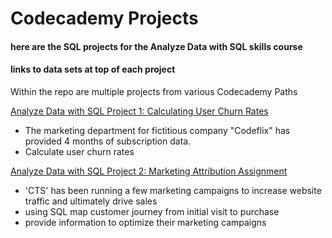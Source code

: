 # Codecademy Projects
#### here are the SQL projects for the Analyze Data with SQL skills course  
#### links to data sets at top of each project

Within the repo are multiple projects from various Codecademy Paths

[Analyze Data with SQL Project 1: Calculating User Churn Rates](https://github.com/gmwineman/codecademy_projects/blob/main/churn_rate_script.sql)
- The marketing department for fictitious company "Codeflix" has provided 4 months of subscription data.
- Calculate user churn rates

[Analyze Data with SQL Project 2: Marketing Attribution Assignment](https://github.com/gmwineman/codecademy_projects/blob/main/marketing_attribution_script.sql)
- 'CTS' has been running a few marketing campaigns to increase website traffic and ultimately drive sales
- using SQL map customer journey from initial visit to purchase
- provide information to optimize their marketing campaigns
